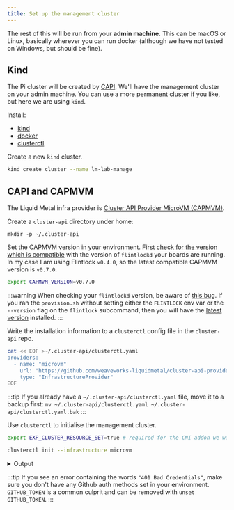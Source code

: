 ```yaml
---
title: Set up the management cluster
---
```


The rest of this will be run from your **admin machine**. This can be macOS or Linux,
basically wherever you can run docker (although we have not tested on Windows, but should be fine).

## Kind

The Pi cluster will be created by [CAPI][capi]. We'll have the management cluster
on your admin machine. You can use a more permanent cluster if you like, but
here we are using `kind`.

Install:

- [kind][kind]
- [docker][docker]
- [clusterctl][clusterctl]

Create a new `kind` cluster.

```bash
kind create cluster --name lm-lab-manage
```

## CAPI and CAPMVM


The Liquid Metal infra provider is [Cluster API Provider MicroVM (CAPMVM)][capmvm].

Create a `cluster-api` directory under home:

```
mkdir -p ~/.cluster-api
```

Set the CAPMVM version in your environment. First [check for the
version which is compatible][compat] with the version of `flintlockd` your boards are running.
In my case I am using Flintlock `v0.4.0`, so the latest compatible CAPMVM version is `v0.7.0`.

```bash
export CAPMVM_VERSION=v0.7.0
```
:::warning
When checking your `flintlockd` version, be aware of [this bug][vers-bug].
If you ran the `provision.sh` without setting either the `FLINTLOCK` env var
or the `--version` flag on the `flintlock` subcommand, then you will have the
[latest version][fl-latest] installed.
:::

Write the installation information to a `clusterctl` config file in the `cluster-api`
repo.

```bash
cat << EOF >~/.cluster-api/clusterctl.yaml
providers:
  - name: "microvm"
    url: "https://github.com/weaveworks-liquidmetal/cluster-api-provider-microvm/releases/$CAPMVM_VERSION/infrastructure-components.yaml"
    type: "InfrastructureProvider"
EOF
```

:::tip
If you already have a `~/.cluster-api/clusterctl.yaml` file, move it to a backup
first: `mv ~/.cluster-api/clusterctl.yaml ~/.cluster-api/clusterctl.yaml.bak`
:::

Use `clusterctl` to initialise the management cluster.

```bash
export EXP_CLUSTER_RESOURCE_SET=true # required for the CNI addon we want deployed to the MicroVM cluster

clusterctl init --infrastructure microvm
```

<details><summary>Output</summary>

```bash
Fetching providers
Installing cert-manager Version="v1.5.3"
Waiting for cert-manager to be available...
Installing Provider="cluster-api" Version="v1.2.2" TargetNamespace="capi-system"
Installing Provider="bootstrap-kubeadm" Version="v1.2.2" TargetNamespace="capi-kubeadm-bootstrap-system"
I0927 13:51:15.765771  815920 request.go:665] Waited for 1.023726916s due to client-side throttling, not priority and fairness, request: GET:https://127.0.0.1:38035/apis/bootstrap.cluster.x-k8s.io/v1beta1?timeout=30s
Installing Provider="control-plane-kubeadm" Version="v1.2.2" TargetNamespace="capi-kubeadm-control-plane-system"
Installing Provider="infrastructure-microvm" Version="v0.8.0" TargetNamespace="capmvm-system"

Your management cluster has been initialized successfully!

You can now create your first workload cluster by running the following:

  clusterctl generate cluster [name] --kubernetes-version [version] | kubectl apply -f -
```

</details>

:::tip
If you see an error containing the words `"401 Bad Credentials"`, make sure you don't
have any Github auth methods set in your environment. `GITHUB_TOKEN` is a common
culprit and can be removed with `unset GITHUB_TOKEN`.
:::

[kind]: https://kind.sigs.k8s.io/
[docker]: https://docs.docker.com/get-docker/
[capi]: https://cluster-api.sigs.k8s.io/
[capmvm]: https://github.com/weaveworks-liquidmetal/cluster-api-provider-microvm
[clusterctl]: https://cluster-api.sigs.k8s.io/user/quick-start.html#install-clusterctl
[compat]: https://github.com/weaveworks-liquidmetal/cluster-api-provider-microvm/blob/main/docs/compatibility.md
[vers-bug]: https://github.com/weaveworks-liquidmetal/flintlock/issues/508
[fl-latest]: https://github.com/weaveworks-liquidmetal/flintlock/releases/latest
